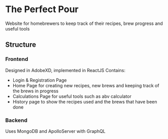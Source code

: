 # The Perfect Pour
Website for homebrewers to keep track of their recipes, brew progress and useful tools

## Structure
### Frontend 
Designed in AdobeXD, implemented in ReactJS 
Contains: 
* Login & Registration Page
* Home Page for creating new recipes, new brews and keeping track of the brews in progress
* Calculations Page for useful tools such as abv calculator 
* History page to show the recipes used and the brews that have been done
### Backend
Uses MongoDB and ApolloServer with GraphQL 
